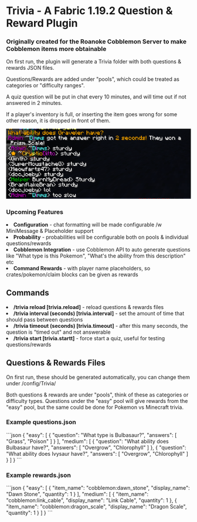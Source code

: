 <h1>Trivia - A Fabric 1.19.2 Question & Reward Plugin</h1>

<h3>Originally created for the Roanoke Cobblemon Server to make Cobblemon items more obtainable</h2>

On first run, the plugin will generate a Trivia folder with both questions & rewards JSON files.

Questions/Rewards are added under "pools", which could be treated as categories or "difficulty ranges".

A quiz question will be put in chat every 10 minutes, and will time out if not answered in 2 minutes.

If a player's inventory is full, or inserting the item goes wrong for some other reason, it is dropped in front of them.

![img.png](img.png)

<h3>Upcoming Features</h3>

<li><b>Configuration</b> - chat formatting will be made configurable /w MiniMessage & Placeholder support</li>
<li><b>Probability</b> - probabilities will be configurable both on pools & individual questions/rewards</li>
<li><b>Cobblemon Integration</b> - use Cobblemon API to auto generate questions like "What type is this Pokemon", "What's the ability from this description" etc</li>
<li><b>Command Rewards</b> - with player name placeholders, so crates/pokemon/claim blocks can be given as rewards</li>

<h2>Commands</h2>
<li><b>/trivia reload [trivia.reload]</b> - reload questions & rewards files</li>
<li><b>/trivia interval (seconds) [trivia.interval]</b> - set the amount of time that should pass between questions</li>
<li><b>/trivia timeout (seconds) [trivia.timeout]</b> - after this many seconds, the question is "timed out" and not answerable</li>
<li><b>/trivia start [trivia.startt]</b> - force start a quiz, useful for testing questions/rewards</li>

<h2>Questions & Rewards Files</h2>

On first run, these should be generated automatically, you can change them under /config/Trivia/

Both questions & rewards are under "pools", think of these as categories or difficulty types. Questions under the "easy" pool will give rewards from the "easy" pool, but the same could be done for Pokemon vs Minecraft trivia.

<h3>Example questions.json</h3>
```json
{
  "easy": [
    {
      "question": "What type is Bulbasaur?",
      "answers": [
        "Grass",
        "Poison"
      ]
    }
  ],
  "medium": [
    {
      "question": "What ability does Bulbasaur have?",
      "answers": [
        "Overgrow",
        "Chlorophyll"
      ]
    },
    {
      "question": "What ability does Ivysaur have?",
      "answers": [
        "Overgrow",
        "Chlorophyll"
      ]
    }
  ]
}
```

<h3>Example rewards.json</h3>
```json
{
  "easy": [
    {
      "item_name": "cobblemon:dawn_stone",
      "display_name": "Dawn Stone",
      "quantity": 1
    }
  ],
  "medium": [
    {
      "item_name": "cobblemon:link_cable",
      "display_name": "Link Cable",
      "quantity": 1
    },
    {
      "item_name": "cobblemon:dragon_scale",
      "display_name": "Dragon Scale",
      "quantity": 1
    }
  ]
}
```